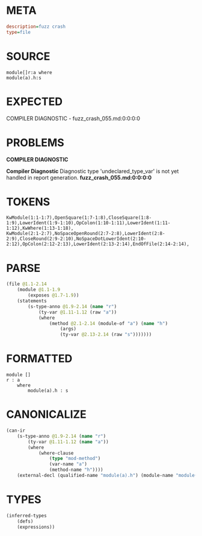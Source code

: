 # META
~~~ini
description=fuzz crash
type=file
~~~
# SOURCE
~~~roc
module[]r:a	where
module(a).h:s
~~~
# EXPECTED
COMPILER DIAGNOSTIC - fuzz_crash_055.md:0:0:0:0
# PROBLEMS
**COMPILER DIAGNOSTIC**

**Compiler Diagnostic**
Diagnostic type 'undeclared_type_var' is not yet handled in report generation.
**fuzz_crash_055.md:0:0:0:0**

# TOKENS
~~~zig
KwModule(1:1-1:7),OpenSquare(1:7-1:8),CloseSquare(1:8-1:9),LowerIdent(1:9-1:10),OpColon(1:10-1:11),LowerIdent(1:11-1:12),KwWhere(1:13-1:18),
KwModule(2:1-2:7),NoSpaceOpenRound(2:7-2:8),LowerIdent(2:8-2:9),CloseRound(2:9-2:10),NoSpaceDotLowerIdent(2:10-2:12),OpColon(2:12-2:13),LowerIdent(2:13-2:14),EndOfFile(2:14-2:14),
~~~
# PARSE
~~~clojure
(file @1.1-2.14
	(module @1.1-1.9
		(exposes @1.7-1.9))
	(statements
		(s-type-anno @1.9-2.14 (name "r")
			(ty-var @1.11-1.12 (raw "a"))
			(where
				(method @2.1-2.14 (module-of "a") (name "h")
					(args)
					(ty-var @2.13-2.14 (raw "s")))))))
~~~
# FORMATTED
~~~roc
module []
r : a
	where
		module(a).h : s
~~~
# CANONICALIZE
~~~clojure
(can-ir
	(s-type-anno @1.9-2.14 (name "r")
		(ty-var @1.11-1.12 (name "a"))
		(where
			(where-clause
				(type "mod-method")
				(var-name "a")
				(method-name "h"))))
	(external-decl (qualified-name "module(a).h") (module-name "module(a)") (local-name "h") (kind "value")))
~~~
# TYPES
~~~clojure
(inferred-types
	(defs)
	(expressions))
~~~
